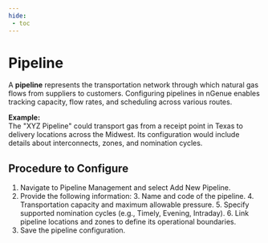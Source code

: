 ```yaml
---
hide:
 - toc
---
```


# Pipeline

A **pipeline** represents the transportation network through which natural gas flows from suppliers to customers. Configuring pipelines in nGenue enables tracking capacity, flow rates, and scheduling across various routes.

**Example:** <br>
The "XYZ Pipeline" could transport gas from a receipt point in Texas to delivery locations across the Midwest. Its configuration would include details about interconnects, zones, and nomination cycles.

## Procedure to Configure

1. Navigate to Pipeline Management and select Add New Pipeline.
2. Provide the following information:
    3. Name and code of the pipeline.
    4. Transportation capacity and maximum allowable pressure.
    5. Specify supported nomination cycles (e.g., Timely, Evening, Intraday).
    6. Link pipeline locations and zones to define its operational boundaries.
3. Save the pipeline configuration.